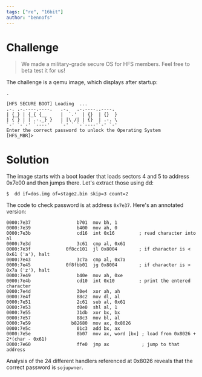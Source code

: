 ```yaml
---
tags: ["re", "16bit"]
author: "bennofs"
---
```

# Challenge
> We made a military-grade secure OS for HFS members. Feel free to beta test it for us! 

The challenge is a qemu image, which displays after startup:

```
.

[HFS SECURE BOOT] Loading  ...
.-. .-.----.----.   .-.   .-.----..----.  
| {_} | {_{ {__     |  `.'  | {}  | {}  } 
| { } | | .-._} }   | |\ /| | {}  | .-. \ 
`-' `-`-' `----'    `-' ` `-`----'`-' `-' 
Enter the correct password to unlock the Operating System
[HFS_MBR]> 
```

# Solution
The image starts with a boot loader that loads sectors 4 and 5 to address 0x7e00 and then jumps there. Let's extract those using dd:

```
$  dd if=dos.img of=stage2.bin skip=3 count=2
```

The code to check password is at address `0x7e37`. Here's an annotated version:

```
0000:7e37                 b701  mov bh, 1 
0000:7e39                 b400  mov ah, 0
0000:7e3b                 cd16  int 0x16         ; read character into al
0000:7e3d                 3c61  cmp al, 0x61   
0000:7e3f             0f8cc101  jl 0x8004        ; if character is < 0x61 ('a'), halt
0000:7e43                 3c7a  cmp al, 0x7a
0000:7e45             0f8fbb01  jg 0x8004        ; if character is > 0x7a ('z'), halt
0000:7e49                 b40e  mov ah, 0xe
0000:7e4b                 cd10  int 0x10         ; print the entered character
0000:7e4d                 30e4  xor ah, ah
0000:7e4f                 88c2  mov dl, al
0000:7e51                 2c61  sub al, 0x61
0000:7e53                 d0e0  shl al, 1
0000:7e55                 31db  xor bx, bx
0000:7e57                 88c3  mov bl, al
0000:7e59               b82680  mov ax, 0x8026
0000:7e5c                 01c3  add bx, ax
0000:7e5e                 8b07  mov ax, word [bx] ; load from 0x8026 + 2*(char - 0x61)
0000:7e60                 ffe0  jmp ax            ; jump to that address
```

Analysis of the 24 different handlers referenced at 0x8026 reveals that the correct password is `sojupwner`.
